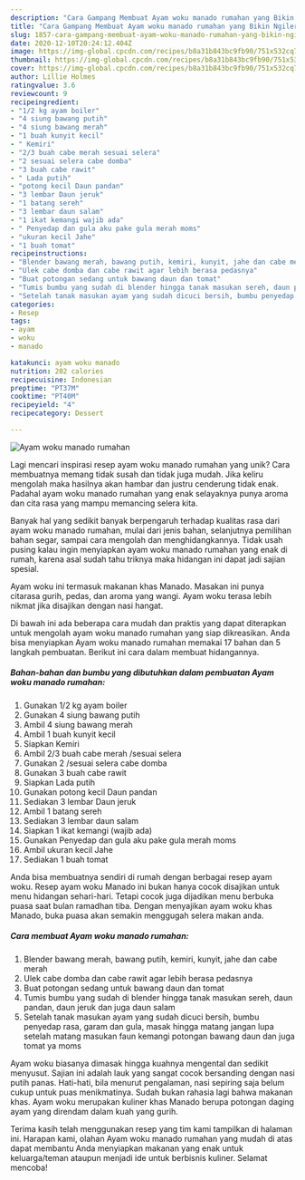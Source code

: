 ```yaml
---
description: "Cara Gampang Membuat Ayam woku manado rumahan yang Bikin Ngiler"
title: "Cara Gampang Membuat Ayam woku manado rumahan yang Bikin Ngiler"
slug: 1857-cara-gampang-membuat-ayam-woku-manado-rumahan-yang-bikin-ngiler
date: 2020-12-10T20:24:12.404Z
image: https://img-global.cpcdn.com/recipes/b8a31b843bc9fb90/751x532cq70/ayam-woku-manado-rumahan-foto-resep-utama.jpg
thumbnail: https://img-global.cpcdn.com/recipes/b8a31b843bc9fb90/751x532cq70/ayam-woku-manado-rumahan-foto-resep-utama.jpg
cover: https://img-global.cpcdn.com/recipes/b8a31b843bc9fb90/751x532cq70/ayam-woku-manado-rumahan-foto-resep-utama.jpg
author: Lillie Holmes
ratingvalue: 3.6
reviewcount: 9
recipeingredient:
- "1/2 kg ayam boiler"
- "4 siung bawang putih"
- "4 siung bawang merah"
- "1 buah kunyit kecil"
- " Kemiri"
- "2/3 buah cabe merah sesuai selera"
- "2 sesuai selera cabe domba"
- "3 buah cabe rawit"
- " Lada putih"
- "potong kecil Daun pandan"
- "3 lembar Daun jeruk"
- "1 batang sereh"
- "3 lembar daun salam"
- "1 ikat kemangi wajib ada"
- " Penyedap dan gula aku pake gula merah moms"
- "ukuran kecil Jahe"
- "1 buah tomat"
recipeinstructions:
- "Blender bawang merah, bawang putih, kemiri, kunyit, jahe dan cabe merah"
- "Ulek cabe domba dan cabe rawit agar lebih berasa pedasnya"
- "Buat potongan sedang untuk bawang daun dan tomat"
- "Tumis bumbu yang sudah di blender hingga tanak masukan sereh, daun pandan, daun jeruk dan juga daun salam"
- "Setelah tanak masukan ayam yang sudah dicuci bersih, bumbu penyedap rasa, garam dan gula, masak hingga matang jangan lupa setelah matang masukan faun kemangi potongan bawang daun dan juga tomat ya moms"
categories:
- Resep
tags:
- ayam
- woku
- manado

katakunci: ayam woku manado 
nutrition: 202 calories
recipecuisine: Indonesian
preptime: "PT37M"
cooktime: "PT40M"
recipeyield: "4"
recipecategory: Dessert

---
```



![Ayam woku manado rumahan](https://img-global.cpcdn.com/recipes/b8a31b843bc9fb90/751x532cq70/ayam-woku-manado-rumahan-foto-resep-utama.jpg)

Lagi mencari inspirasi resep ayam woku manado rumahan yang unik? Cara membuatnya memang tidak susah dan tidak juga mudah. Jika keliru mengolah maka hasilnya akan hambar dan justru cenderung tidak enak. Padahal ayam woku manado rumahan yang enak selayaknya punya aroma dan cita rasa yang mampu memancing selera kita.

Banyak hal yang sedikit banyak berpengaruh terhadap kualitas rasa dari ayam woku manado rumahan, mulai dari jenis bahan, selanjutnya pemilihan bahan segar, sampai cara mengolah dan menghidangkannya. Tidak usah pusing kalau ingin menyiapkan ayam woku manado rumahan yang enak di rumah, karena asal sudah tahu triknya maka hidangan ini dapat jadi sajian spesial.

Ayam woku ini termasuk makanan khas Manado. Masakan ini punya citarasa gurih, pedas, dan aroma yang wangi. Ayam woku terasa lebih nikmat jika disajikan dengan nasi hangat.


Di bawah ini ada beberapa cara mudah dan praktis yang dapat diterapkan untuk mengolah ayam woku manado rumahan yang siap dikreasikan. Anda bisa menyiapkan Ayam woku manado rumahan memakai 17 bahan dan 5 langkah pembuatan. Berikut ini cara dalam membuat hidangannya.

<!--inarticleads1-->

##### Bahan-bahan dan bumbu yang dibutuhkan dalam pembuatan Ayam woku manado rumahan:

1. Gunakan 1/2 kg ayam boiler
1. Gunakan 4 siung bawang putih
1. Ambil 4 siung bawang merah
1. Ambil 1 buah kunyit kecil
1. Siapkan  Kemiri
1. Ambil 2/3 buah cabe merah /sesuai selera
1. Gunakan 2 /sesuai selera cabe domba
1. Gunakan 3 buah cabe rawit
1. Siapkan  Lada putih
1. Gunakan potong kecil Daun pandan
1. Sediakan 3 lembar Daun jeruk
1. Ambil 1 batang sereh
1. Sediakan 3 lembar daun salam
1. Siapkan 1 ikat kemangi (wajib ada)
1. Gunakan  Penyedap dan gula aku pake gula merah moms
1. Ambil ukuran kecil Jahe
1. Sediakan 1 buah tomat


Anda bisa membuatnya sendiri di rumah dengan berbagai resep ayam woku. Resep ayam woku Manado ini bukan hanya cocok disajikan untuk menu hidangan sehari-hari. Tetapi cocok juga dijadikan menu berbuka puasa saat bulan ramadhan tiba. Dengan menyajikan ayam woku khas Manado, buka puasa akan semakin menggugah selera makan anda. 

<!--inarticleads2-->

##### Cara membuat Ayam woku manado rumahan:

1. Blender bawang merah, bawang putih, kemiri, kunyit, jahe dan cabe merah
1. Ulek cabe domba dan cabe rawit agar lebih berasa pedasnya
1. Buat potongan sedang untuk bawang daun dan tomat
1. Tumis bumbu yang sudah di blender hingga tanak masukan sereh, daun pandan, daun jeruk dan juga daun salam
1. Setelah tanak masukan ayam yang sudah dicuci bersih, bumbu penyedap rasa, garam dan gula, masak hingga matang jangan lupa setelah matang masukan faun kemangi potongan bawang daun dan juga tomat ya moms


Ayam woku biasanya dimasak hingga kuahnya mengental dan sedikit menyusut. Sajian ini adalah lauk yang sangat cocok bersanding dengan nasi putih panas. Hati-hati, bila menurut pengalaman, nasi sepiring saja belum cukup untuk puas menikmatinya. Sudah bukan rahasia lagi bahwa makanan khas. Ayam woku merupakan kuliner khas Manado berupa potongan daging ayam yang direndam dalam kuah yang gurih. 

Terima kasih telah menggunakan resep yang tim kami tampilkan di halaman ini. Harapan kami, olahan Ayam woku manado rumahan yang mudah di atas dapat membantu Anda menyiapkan makanan yang enak untuk keluarga/teman ataupun menjadi ide untuk berbisnis kuliner. Selamat mencoba!
